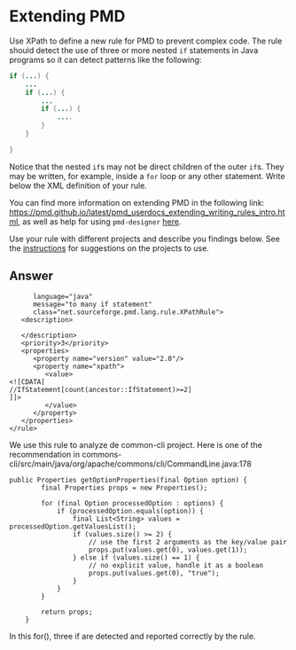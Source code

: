 # Extending PMD

Use XPath to define a new rule for PMD to prevent complex code. The rule should detect the use of three or more nested `if` statements in Java programs so it can detect patterns like the following:

```Java
if (...) {
    ...
    if (...) {
        ...
        if (...) {
            ....
        }
    }

}
```
Notice that the nested `if`s may not be direct children of the outer `if`s. They may be written, for example, inside a `for` loop or any other statement.
Write below the XML definition of your rule.

You can find more information on extending PMD in the following link: https://pmd.github.io/latest/pmd_userdocs_extending_writing_rules_intro.html, as well as help for using `pmd-designer` [here](https://github.com/selabs-ur1/VV-TP2/blob/master/exercises/designer-help.md).

Use your rule with different projects and describe you findings below. See the [instructions](../sujet.md) for suggestions on the projects to use.

## Answer

```<rule name="IfStatement"
      language="java"
      message="to many if statement"
      class="net.sourceforge.pmd.lang.rule.XPathRule">
   <description>

   </description>
   <priority>3</priority>
   <properties>
      <property name="version" value="2.0"/>
      <property name="xpath">
         <value>
<![CDATA[
//IfStatement[count(ancestor::IfStatement)>=2]
]]>
         </value>
      </property>
   </properties>
</rule>
```

We use this rule to analyze de common-cli project. Here is one of the recommendation in commons-cli/src/main/java/org/apache/commons/cli/CommandLine.java:178
```
public Properties getOptionProperties(final Option option) {
        final Properties props = new Properties();

        for (final Option processedOption : options) {
            if (processedOption.equals(option)) {
                final List<String> values = processedOption.getValuesList();
                if (values.size() >= 2) {
                    // use the first 2 arguments as the key/value pair
                    props.put(values.get(0), values.get(1));
                } else if (values.size() == 1) {
                    // no explicit value, handle it as a boolean
                    props.put(values.get(0), "true");
                }
            }
        }

        return props;
    }
```
In this for(), three if are detected and reported correctly by the rule.
